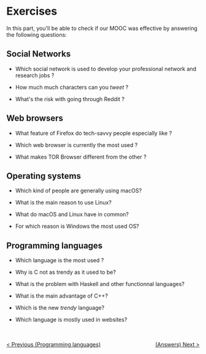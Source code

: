 # Exercises

In this part, you'll be able to check if our MOOC was effective by answering the following questions:

## Social Networks

* Which social network is used to develop your professional network and research jobs ?

* How much much characters can you _tweet_ ?

* What's the risk with going through Reddit ?

## Web browsers

* What feature of Firefox do tech-savvy people especially like ?

* Which web browser is currently the most used ?

* What makes TOR Browser different from the other ?

## Operating systems

* Which kind of people are generally using macOS?

* What is the main reason to use Linux?

* What do macOS and Linux have in common?

* For which reason is Windows the most used OS?

## Programming languages

* Which language is the most used ?

* Why is C not as trendy as it used to be?

* What is the problem with Haskell and other functionnal languages?

* What is the main advantage of C++?

* Which is the new _trendy_ language?

* Which language is mostly used in websites?

<br/><br>
<span style="float:left">[< Previous (Programming languages)](../ProgrammingLanguages)</span><span style="float:right">[(Answers) Next >](../Answers)</span>
